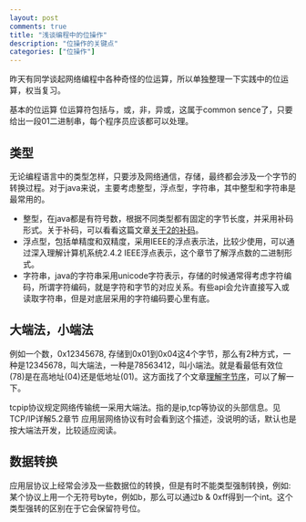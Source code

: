 ```yaml
---
layout: post
comments: true
title: "浅谈编程中的位操作"
description: "位操作的关键点"
categories: ["位操作"]
---
```


昨天有同学谈起网络编程中各种奇怪的位运算，所以单独整理一下实践中的位运算，权当复习。

基本的位运算
位运算符包括与，或，非，异或，这属于common sence了，只要给出一段01二进制串，每个程序员应该都可以处理。

## 类型

无论编程语言中的类型怎样，只要涉及网络通信，存储，最终都会涉及一个字节的转换过程。对于java来说，主要考虑整型，浮点型，字符串，其中整型和字符串是最常用的。

- 整型，在java都是有符号数，根据不同类型都有固定的字节长度，并采用补码形式。关于补码，可以看看这篇文章[关于2的补码](http://www.ruanyifeng.com/blog/2009/08/twos_complement.html)。
- 浮点型，包括单精度和双精度，采用IEEE的浮点表示法，比较少使用，可以通过深入理解计算机系统2.4.2 IEEE浮点表示，这个章节了解浮点数的二进制形式。
- 字符串，java的字符串采用unicode字符表示，存储的时候通常得考虑字符编码，所谓字符编码，就是字符和字节的对应关系。有些api会允许直接写入或读取字符串，但是对底层采用的字符编码要心里有底。

## 大端法，小端法

例如一个数，0x12345678, 存储到0x01到0x04这4个字节，那么有2种方式，一种是12345678，叫大端法，一种是78563412，叫小端法。就是看最低有效位(78)是在高地址(04)还是低地址(01)。这方面找了个文章[理解字节序](http://www.ruanyifeng.com/blog/2016/11/byte-order.html)，可以了解一下。

tcpip协议规定网络传输统一采用大端法。指的是ip,tcp等协议的头部信息。见TCP/IP详解5.2章节
应用层网络协议有时会看到这个描述，没说明的话，默认也是按大端法开发，比较适应阅读。

## 数据转换

应用层协议上经常会涉及一些数据位的转换，但是有时不能类型强制转换，例如:某个协议上用一个无符号byte，例如b，那么可以通过b & 0xff得到一个int。这个类型强转的区别在于它会保留符号位。
